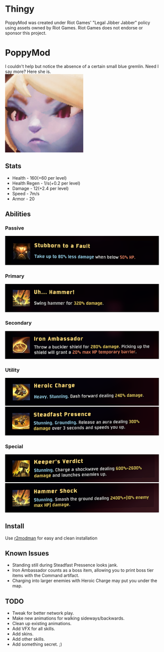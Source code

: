 # Thingy
PoppyMod was created under Riot Games' "Legal Jibber Jabber" policy using assets owned by Riot Games.  Riot Games does not endorse or sponsor this project.

# PoppyMod
I couldn't help but notice the absence of a certain small blue gremlin. Need I say more? Here she is.\
<img style="float: center" src="/images/rat.png" alt="rat" height="256" width="256" />

## Stats
* Health - 160(+60 per level)
* Health Regen - 1/s(+0.2 per level)
* Damage - 12(+2.4 per level)
* Speed - 7m/s
* Armor - 20

## Abilities
### Passive
![Passive](/images/passive.png)

### Primary
![Primary](/images/primary1.png)

### Secondary
![Secondary](/images/secondary1.png)

### Utility
![Utility1](/images/util1.png)
![Utility2](/images/util2.png)

### Special
![Special1](/images/spec1.png)
![Special2](/images/spec2.png)

## Install
Use [r2modman](https://thunderstore.io/package/ebkr/r2modman/) for easy and clean installation

## Known Issues
* Standing still during Steadfast Pressence looks jank.
* Iron Ambassador counts as a boss item, allowing you to print boss tier items with the Command artifact.
* Charging into larger enemies with Heroic Charge may put you under the map.

## TODO
* Tweak for better network play.
* Make new animations for walking sideways/backwards.
* Clean up existing animations.
* Add VFX for all skills.
* Add skins.
* Add other skills.
* Add something secret. ;)